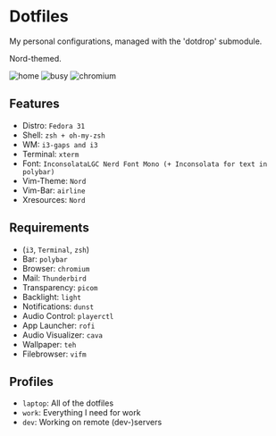Dotfiles
========

My personal configurations, managed with the 'dotdrop' submodule.

Nord-themed.

![home](https://i.imgur.com/cid2gQf.png)
![busy](https://i.imgur.com/bwwvWKM.png)
![chromium](https://i.imgur.com/XfpeqZf.png)

## Features
+ Distro: `Fedora 31`
+ Shell: `zsh + oh-my-zsh`
+ WM: `i3-gaps and i3`
+ Terminal: `xterm`
+ Font: `InconsolataLGC Nerd Font Mono (+ Inconsolata for text in polybar)`
+ Vim-Theme: `Nord`
+ Vim-Bar: `airline`
+ Xresources: `Nord`

## Requirements
+ (`i3`, `Terminal`, `zsh`)
+ Bar: `polybar`
+ Browser: `chromium`
+ Mail: `Thunderbird`
+ Transparency: `picom`
+ Backlight: `light`
+ Notifications: `dunst`
+ Audio Control: `playerctl`
+ App Launcher: `rofi`
+ Audio Visualizer: `cava`
+ Wallpaper: `teh`
+ Filebrowser: `vifm`

## Profiles
+ `laptop`: All of the dotfiles
+ `work`: Everything I need for work
+ `dev`: Working on remote (dev-)servers
